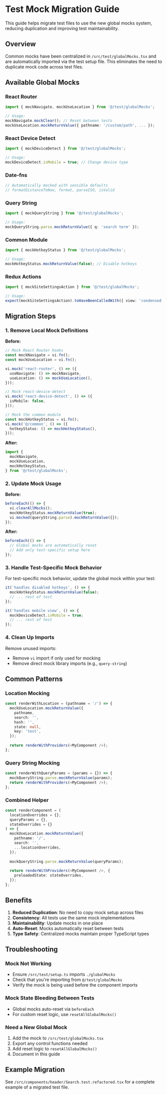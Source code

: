 # Test Mock Migration Guide

This guide helps migrate test files to use the new global mocks system, reducing duplication and improving test maintainability.

## Overview

Common mocks have been centralized in `/src/test/globalMocks.tsx` and are automatically imported via the test setup file. This eliminates the need to duplicate mock code across test files.

## Available Global Mocks

### React Router
```typescript
import { mockNavigate, mockUseLocation } from '@/test/globalMocks';

// Usage:
mockNavigate.mockClear(); // Reset between tests
mockUseLocation.mockReturnValue({ pathname: '/custom/path', ... });
```

### React Device Detect
```typescript
import { mockDeviceDetect } from '@/test/globalMocks';

// Usage:
mockDeviceDetect.isMobile = true; // Change device type
```

### Date-fns
```typescript
// Automatically mocked with sensible defaults
// formatDistanceToNow, format, parseISO, isValid
```

### Query String
```typescript
import { mockQueryString } from '@/test/globalMocks';

// Usage:
mockQueryString.parse.mockReturnValue({ q: 'search term' });
```

### Common Module
```typescript
import { mockHotkeyStatus } from '@/test/globalMocks';

// Usage:
mockHotkeyStatus.mockReturnValue(false); // Disable hotkeys
```

### Redux Actions
```typescript
import { mockSiteSettingsAction } from '@/test/globalMocks';

// Usage:
expect(mockSiteSettingsAction).toHaveBeenCalledWith({ view: 'condensed' });
```

## Migration Steps

### 1. Remove Local Mock Definitions

**Before:**
```typescript
// Mock React Router hooks
const mockNavigate = vi.fn();
const mockUseLocation = vi.fn();

vi.mock('react-router', () => ({
  useNavigate: () => mockNavigate,
  useLocation: () => mockUseLocation(),
}));

// Mock react-device-detect
vi.mock('react-device-detect', () => ({
  isMobile: false,
}));

// Mock the common module
const mockHotkeyStatus = vi.fn();
vi.mock('@/common', () => ({
  hotkeyStatus: () => mockHotkeyStatus(),
}));
```

**After:**
```typescript
import {
  mockNavigate,
  mockUseLocation,
  mockHotkeyStatus,
} from '@/test/globalMocks';
```

### 2. Update Mock Usage

**Before:**
```typescript
beforeEach(() => {
  vi.clearAllMocks();
  mockHotkeyStatus.mockReturnValue(true);
  vi.mocked(queryString.parse).mockReturnValue({});
});
```

**After:**
```typescript
beforeEach(() => {
  // Global mocks are automatically reset
  // Add only test-specific setup here
});
```

### 3. Handle Test-Specific Mock Behavior

For test-specific mock behavior, update the global mock within your test:

```typescript
it('handles disabled hotkeys', () => {
  mockHotkeyStatus.mockReturnValue(false);
  // ... rest of test
});

it('handles mobile view', () => {
  mockDeviceDetect.isMobile = true;
  // ... rest of test
});
```

### 4. Clean Up Imports

Remove unused imports:
- Remove `vi` import if only used for mocking
- Remove direct mock library imports (e.g., `query-string`)

## Common Patterns

### Location Mocking
```typescript
const renderWithLocation = (pathname = '/') => {
  mockUseLocation.mockReturnValue({
    pathname,
    search: '',
    hash: '',
    state: null,
    key: 'test',
  });
  
  return renderWithProviders(<MyComponent />);
};
```

### Query String Mocking
```typescript
const renderWithQueryParams = (params = {}) => {
  mockQueryString.parse.mockReturnValue(params);
  return renderWithProviders(<MyComponent />);
};
```

### Combined Helper
```typescript
const renderComponent = (
  locationOverrides = {},
  queryParams = {},
  stateOverrides = {}
) => {
  mockUseLocation.mockReturnValue({
    pathname: '/',
    search: '',
    ...locationOverrides,
  });
  
  mockQueryString.parse.mockReturnValue(queryParams);
  
  return renderWithProviders(<MyComponent />, {
    preloadedState: stateOverrides,
  });
};
```

## Benefits

1. **Reduced Duplication**: No need to copy mock setup across files
2. **Consistency**: All tests use the same mock implementations
3. **Maintainability**: Update mocks in one place
4. **Auto-Reset**: Mocks automatically reset between tests
5. **Type Safety**: Centralized mocks maintain proper TypeScript types

## Troubleshooting

### Mock Not Working
- Ensure `/src/test/setup.ts` imports `./globalMocks`
- Check that you're importing from `@/test/globalMocks`
- Verify the mock is being used before the component imports

### Mock State Bleeding Between Tests
- Global mocks auto-reset via `beforeEach`
- For custom reset logic, use `resetAllGlobalMocks()`

### Need a New Global Mock
1. Add the mock to `/src/test/globalMocks.tsx`
2. Export any control functions needed
3. Add reset logic to `resetAllGlobalMocks()`
4. Document in this guide

## Example Migration

See `/src/components/header/Search.test.refactored.tsx` for a complete example of a migrated test file.